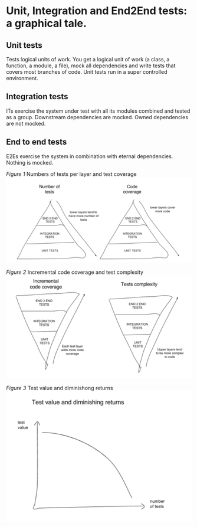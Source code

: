 # Unit, Integration and End2End tests: a graphical tale.

## Unit tests
Tests logical units of work.
You get a logical unit of work (a class, a function, a module, a file), mock all dependencies and write tests that covers most branches of code.
Unit tests run in a super controlled environment.

## Integration tests
ITs exercise the system under test with all its modules combined and tested as a group.
Downstream dependencies are mocked.
Owned dependencies are not mocked.

## End to end tests
E2Es exercise the system in combination with eternal dependencies. 
Nothing is mocked.

_Figure 1_ Numbers of tests per layer and test coverage
![](https://github.com/vazquezger/papers/blob/master/figures/tests-num%20of%20tests.png)

_Figure 2_ Incremental code coverage and test complexity
![](https://github.com/vazquezger/papers/blob/master/figures/tests-code%20coverage.png)

_Figure 3_ Test value and diminishong returns
![](https://github.com/vazquezger/papers/blob/master/figures/tests-diminishing-value.png)



